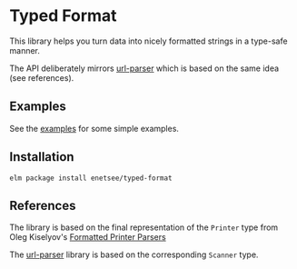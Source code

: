 # Typed Format

This library helps you turn data into nicely formatted strings
in a type-safe manner.

The API deliberately mirrors [url-parser](https://github.com/evancz/url-parser)
which is based on the same idea (see references).

## Examples

See the [examples](https://github.com/enetsee/typed-format/tree/master/examples) for some simple examples.

## Installation
```
elm package install enetsee/typed-format
```

## References

The library is based on the final representation of the `Printer` type from
Oleg Kiselyov's [Formatted Printer Parsers](http://okmij.org/ftp/tagless-final/course/PrintScanF.hs)

The [url-parser](https://github.com/evancz/url-parser) library is based on the
corresponding `Scanner` type.
